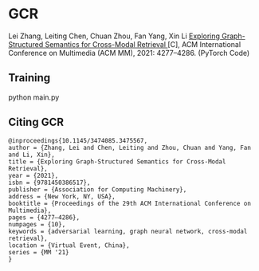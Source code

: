 # GCR
Lei Zhang, Leiting Chen, Chuan Zhou, Fan Yang, Xin Li [Exploring Graph-Structured Semantics for Cross-Modal Retrieval
](https://doi.org/10.1145/3474085.3475567)[C], ACM International Conference on Multimedia (ACM MM), 2021: 4277–4286. (PyTorch Code)

## Training
python main.py

## Citing GCR

```
@inproceedings{10.1145/3474085.3475567,
author = {Zhang, Lei and Chen, Leiting and Zhou, Chuan and Yang, Fan and Li, Xin},
title = {Exploring Graph-Structured Semantics for Cross-Modal Retrieval},
year = {2021},
isbn = {9781450386517},
publisher = {Association for Computing Machinery},
address = {New York, NY, USA},
booktitle = {Proceedings of the 29th ACM International Conference on Multimedia},
pages = {4277–4286},
numpages = {10},
keywords = {adversarial learning, graph neural network, cross-modal retrieval},
location = {Virtual Event, China},
series = {MM '21}
}
```
